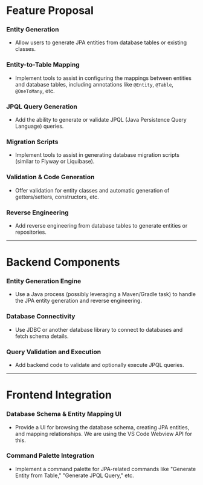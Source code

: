 # Feature Proposal

### Entity Generation
- Allow users to generate JPA entities from database tables or existing classes.

### Entity-to-Table Mapping
- Implement tools to assist in configuring the mappings between entities and database tables, including annotations like `@Entity`, `@Table`, `@OneToMany`, etc.

### JPQL Query Generation
- Add the ability to generate or validate JPQL (Java Persistence Query Language) queries.

### Migration Scripts
- Implement tools to assist in generating database migration scripts (similar to Flyway or Liquibase).

### Validation & Code Generation
- Offer validation for entity classes and automatic generation of getters/setters, constructors, etc.

### Reverse Engineering
- Add reverse engineering from database tables to generate entities or repositories.

---

# Backend Components

### Entity Generation Engine
- Use a Java process (possibly leveraging a Maven/Gradle task) to handle the JPA entity generation and reverse engineering.

### Database Connectivity
- Use JDBC or another database library to connect to databases and fetch schema details.

### Query Validation and Execution
- Add backend code to validate and optionally execute JPQL queries.

---

# Frontend Integration

### Database Schema & Entity Mapping UI
- Provide a UI for browsing the database schema, creating JPA entities, and mapping relationships. We are using the VS Code Webview API for this.

### Command Palette Integration
- Implement a command palette for JPA-related commands like "Generate Entity from Table," "Generate JPQL Query," etc.
